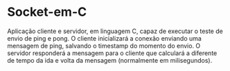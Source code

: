 # Socket-em-C
Aplicação cliente e servidor, em linguagem C, capaz de executar o teste de envio de ping e pong. O cliente inicializará a conexão enviando uma mensagem de ping, salvando o timestamp do momento do envio. O servidor responderá a mensagem para o cliente que calculará a diferente de tempo da ida e volta da mensagem (normalmente em milisegundos).
